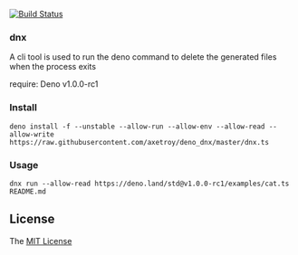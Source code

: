 [![Build Status](https://github.com/axetroy/deno_dnx/workflows/test/badge.svg)](https://github.com/axetroy/deno_dnx/actions)

### dnx

A cli tool is used to run the deno command to delete the generated files when the process exits

require: Deno v1.0.0-rc1

### Install

```shell
deno install -f --unstable --allow-run --allow-env --allow-read --allow-write https://raw.githubusercontent.com/axetroy/deno_dnx/master/dnx.ts
```

### Usage

```shell
dnx run --allow-read https://deno.land/std@v1.0.0-rc1/examples/cat.ts README.md
```

## License

The [MIT License](LICENSE)

